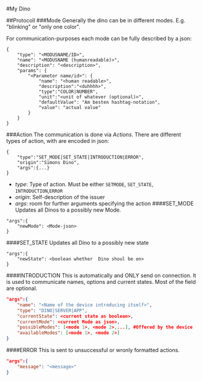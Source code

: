 #My Dino

##Protocoll
###Mode
Generally the dino can be in different modes. E.g. "blinking" or "only one color".

For communication-purposes each mode can be fully described by a json:
```
{
    "type": "<MODUSNAME/ID>",
    "name": "<MODUSNAME (humanreadable)>",
    "description": "<description>",
    "params": {
        "<Parameter name/id>": {
            "name": "<human readable>",
            "description":"<duhhhh>",
            "type":"COLOR|NUMBER",
            "unit":"<unit of whatever (optional)>",
            "defaultValue": "Am besten hashtag-notation",
            "value": "actual value"
        }
    }
}
```
###Action
The communication is done via *Actions*. There are different types of action, with are encoded in json:
```
{
    "type":"SET_MODE|SET_STATE|INTRODUCTION|ERROR",
    "origin":"Simons Dino",
    "args":{...}
}
```
- *type*: Type of action. Must be either `SETMODE`, `SET_STATE`, `INTRODUCTION`,`ERROR`
- *origin*: Self-description of the issuer
- *args*: room for further arguments specifying the action
####SET_MODE
Updates all Dinos to a possibly new Mode.
```
"args":{
    "newMode": <Mode-json>
}
```

####SET_STATE
Updates all Dino to a possibly new state
```
"args":{
    "newState": <boolean whether  Dino shoul be on>
}
```
####INTRODUCTION
This is automatically and ONLY send on connection. It is used to communicate names, options and current states.
Most of the field are optional.
```json
"args":{
    "name": "<Name of the device introducing itself>",
    "type": "DINO|SERVER|APP",
    "currentState": <current state as boolean>,
    "currentMode": <current Mode as json>,
    "possibleModes": [<mode 1>, <mode 2>,...], #Offered by the device
    "availableModes": [<mode 1>, <mode 2>]
}
```

####ERROR
This is sent to unsuccessful or wronly formatted actions.
```json
"args":{
    "message": "<message>"
}
```

